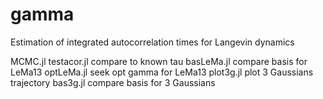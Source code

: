 # gamma
Estimation of integrated autocorrelation times for Langevin dynamics
 
MCMC.jl
testacor.jl compare to known tau
basLeMa.jl compare basis for LeMa13
optLeMa.jl seek opt gamma for LeMa13
plot3g.jl plot 3 Gaussians trajectory
bas3g.jl compare basis for 3 Gaussians
